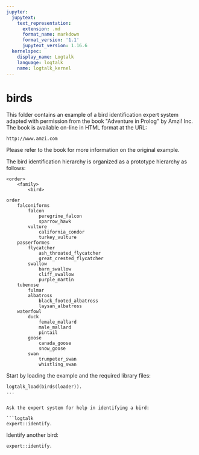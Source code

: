 ```yaml
---
jupyter:
  jupytext:
    text_representation:
      extension: .md
      format_name: markdown
      format_version: '1.1'
      jupytext_version: 1.16.6
  kernelspec:
    display_name: Logtalk
    language: logtalk
    name: logtalk_kernel
---
```


<!--
________________________________________________________________________

This file is part of Logtalk <https://logtalk.org/>  
SPDX-FileCopyrightText: 1998-2025 Paulo Moura <pmoura@logtalk.org>  
SPDX-License-Identifier: Apache-2.0

Licensed under the Apache License, Version 2.0 (the "License");
you may not use this file except in compliance with the License.
You may obtain a copy of the License at

    http://www.apache.org/licenses/LICENSE-2.0

Unless required by applicable law or agreed to in writing, software
distributed under the License is distributed on an "AS IS" BASIS,
WITHOUT WARRANTIES OR CONDITIONS OF ANY KIND, either express or implied.
See the License for the specific language governing permissions and
limitations under the License.
________________________________________________________________________
-->

# birds

This folder contains an example of a bird identification expert system
adapted with permission from the book "Adventure in Prolog" by Amzi! Inc.
The book is available on-line in HTML format at the URL:

	http://www.amzi.com

Please refer to the book for more information on the original example.


The bird identification hierarchy is organized as a prototype hierarchy
as follows:

	<order>
		<family>
			<bird>

	order
		falconiforms
			falcon
				peregrine_falcon
				sparrow_hawk
			vulture
				california_condor
				turkey_vulture
		passerformes
			flycatcher
				ash_throated_flycatcher
				great_crested_flycatcher
			swallow
				barn_swallow
				cliff_swallow
				purple_martin
		tubenose
			fulmar
			albatross
				black_footed_albatross
				laysan_albatross
		waterfowl
			duck
				female_mallard
				male_mallard
				pintail
			goose
				canada_goose
				snow_goose
			swan
				trumpeter_swan
				whistling_swan

Start by loading the example and the required library files:

```logtalk
logtalk_load(birds(loader)).
...


Ask the expert system for help in identifying a bird:

```logtalk
expert::identify.
```

<!--
Bird identification expert system

bill:sharp_hooked? (yes or no): yes.
eats:birds? (yes or no): yes.
feet:curved_talons? (yes or no): yes.
head:large? (yes or no): yes.

What is the value for tail?
1 : narrow_at_tip
2 : forked
3 : long_rusty
4 : square
5 : other
Enter the number of choice> 1.

wings:long_pointed? (yes or no): yes.

Possible identification : peregrine_falcon

No (more) candidates found.

true.
-->

Identify another bird:

```logtalk
expert::identify.
```

<!--
Bird identification expert system

bill:sharp_hooked? (yes or no): no.
bill:flat? (yes or no): no.
bill:short? (yes or no): no.
bill:hooked? (yes or no): yes.

What is the value for flight?
1 : ponderous
2 : powerful
3 : agile
4 : flap_glide
5 : other
Enter the number of choice> 2.

color:dark? (yes or no): yes.
live:at_sea? (yes or no): yes.
nostrils:external_tubular? (yes or no): yes.

What is the value for size?
1 : large
2 : plump
3 : medium
4 : small
Enter the number of choice> 1.

wings:long_narrow? (yes or no): yes.

Possible identification : black_footed_albatross

No (more) candidates found.

true.
-->

